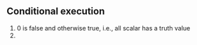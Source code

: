 ## Conditional execution
   1. 0 is false and otherwise true, i.e., all scalar has a truth value
   2. 